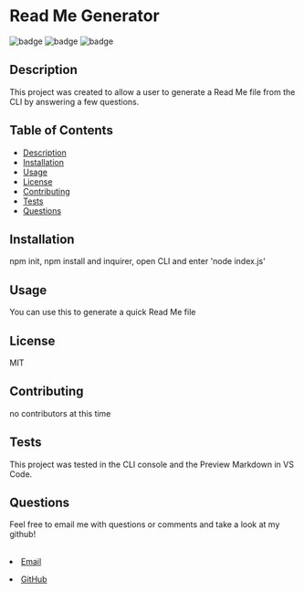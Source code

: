  

  <h1>Read Me Generator</h1>

  ![badge](https://img.shields.io/badge/author-millerbee-blue)
  ![badge](https://img.shields.io/badge/-node%20js-orange)
  ![badge](https://img.shields.io/badge/-Inquirer-green)
  
## Description
  This project was created to allow a user to generate a Read Me file from the CLI by answering a few questions.

## Table of Contents
- [Description](#description)
- [Installation](#install)
- [Usage](#usage)
- [License](#license)
- [Contributing](#contributors)
- [Tests](#tests)
- [Questions](#questions)



## Installation
npm init, npm install and inquirer, open CLI and enter 'node index.js'


## Usage
You can use this to generate a quick Read Me file

## License
MIT

## Contributing
no contributors at this time

## Tests
This project was tested in the CLI console and the Preview Markdown in VS Code.

## Questions
<p>Feel free to email me with questions or comments and take a look at my github!</p>
<br>
<li><a href="mailto:millerbgos@gmail.com" taget="_blank">Email</a</li>
<p></p>
 <li><a href="https://github.com/millerbee/" target="_blank">GitHub</a></li>
<br>

